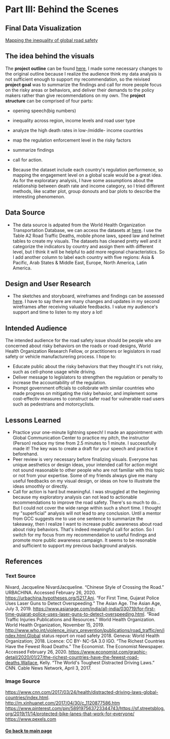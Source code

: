 # Part III: Behind the Scenes
## Final Data Visualization 
[Mapping the inequality of global road safety](https://carnegiemellon.shorthandstories.com/pedestrians-safety-matters/index.html) 

## The idea behind the visuals
The **project outline** can be found [here](https://kaiqingy.github.io/kaiqingy_repository/Proposal.html), I made some necessary changes to the original outline because I realize the audience think my data analysis is not sufficient enough to support my recommendation, so the reivised **project goal** was to summarize the findings and call for more people focus on the risky areas or behaviors, and deliver their demands to the policy makers rather than give recommendations on my own. The **project structure** can be comprised of four parts: 
+ opening speech(big numbers)
+ inequality across region, income levels and road user type
+ analyze the high death rates in low-/middle- income countries
+ map the regulation enforcement level in the risky factors
+ summarize findings
+ call for action. 

+ Because the dataset include each country's regulation performence, so mapping the engagement level on a global scale would be a great idea. As for the exploratary analysis, I have some assumptions about the relationship between death rate and income category, so I tried different methods, like scatter plot, group donouts and bar plots to describe the interesting phenomenon.

## Data Source
+ The data source is adpated from the World Health Organization Transportation Database, we can access the datasets at [here](https://kaiqingy.github.io/kaiqingy_repository/Proposal.html). I use the Table A2 Road Traffic Deaths, mobile phone laws, speed law and helmet tables to create my visuals. The datasets has cleaned pretty well and it categorize the indicators by country and assign them with different level, but I think it will be helpful to add more regional characteristics. So I add another column to label each country with five regions: Asia & Pacific, Arab States & Middle East, Europe, North America, Latin America.

## Design and User Research
+ The sketches and storyboard, wireframes and findings can be assessed [here](https://kaiqingy.github.io/kaiqingy_repository/Wireframe.html). I have to say there are many changes and updates in my second wireframes after receiving valuable feedbacks. I value my audience's support and time to listen to my story a lot!

## Intended Audience
The intended audience for the road safety issue should be people who are concerned about risky behaviors on the roads or road designs, World Health Organization Research Fellow, or practitioners or legislators in road safety or vehicle manufacturering process. I hope to: 
+ Educate public about the risky behaviors that they thought it's not risky, such as cell-phone usage while driving. 
+ Deliver message to legislators to strengthen the regulation or penalty to increase the accountability of the regulation.
+ Prompt government offcials to collobrate with similar countries who made progress on mitigating the risky behavior, and implement some cost-effectiv measures to construct safer road for vulnerable road users such as pedestrians and motorcyclists.

## Lessons Learned
+ Practice your one-minute lightning speech! I made an appointment with Global Communication Center to practice my pitch, the instructor (Person) reduce my time from 2.5 minutes to 1 minute. I successfully made it! The key was to create a draft for your speech and practice it beforehand.
+ Peer review is very necessary before finalizing visuals. Everyone has unique aesthetics or design ideas, your intended call for action might not sound reasonable to other people who are not familiar with this topic or not from your expertise. Some of my friends always give me many useful feedbacks on my visual design, or ideas on how to illustrate the ideas smoothly or directly. 
+ Call for action is hard but meaningful. I was struggled at the beginning because my exploratory analysis can not lead to actionable recommendations to improve the road safety. There's so much to do... But I could not cover the wide range within such a short time. I thought my "superficial" analysis will not lead to any conclusion. Until a mentor from GCC suggests me to use one sentence to summarize the takeaway, then I realize I want to increase public awareness about road about risky behaviors. That's indeed meaningful call for action. So I switch for my focus from my recommendation to useful findings and promote more public awareness campaign. It seems to be resonable and sufficient to support my previous background analysis.

## References
### Text Source 
Nivard, Jacqueline NivardJacqueline. “Chinese Style of Crossing the Road.” URBACHINA. Accessed February 26, 2020. https://urbachina.hypotheses.org/5217.Ani. 
“For First Time, Gujarat Police Uses Laser Guns to Detect Overspeeding.” The Asian Age. The Asian Age, July 3, 2019. https://www.asianage.com/india/all-india/030719/for-first-time-gujarat-police-uses-laser-guns-to-detect-overspeeding.html. 
“Road Traffic Injuries Publications and Resources.” World Health Organization. World Health Organization, November 15, 2019. http://www.who.int/violence_injury_prevention/publications/road_traffic/en/index.html.Global 
status report on road safety 2018. Geneva: World Health Organization; 2018. Licence: CC BY- NC-SA 3.0 IGO. “The Richest Countries Have the Fewest Road Deaths.” The Economist. The Economist Newspaper. Accessed February 26, 2020.
https://www.economist.com/graphic-detail/2020/01/27/the-richest-countries-have-the-fewest-road-deaths.Wallace, Kelly. “The World's Toughest Distracted Driving Laws.” CNN. Cable News Network, April 3, 2017. 
### Image Source
https://www.cnn.com/2017/03/24/health/distracted-driving-laws-global-countries/index.html.
http://m.xinhuanet.com/2017/04/30/c_1120877586.htm
https://www.pinterest.com/pin/589197563723344743/https://sf.streetsblog.org/2019/11/14/protected-bike-lanes-that-work-for-everyone/
https://www.pexels.com

#### [Go back to main page](/README.md)





